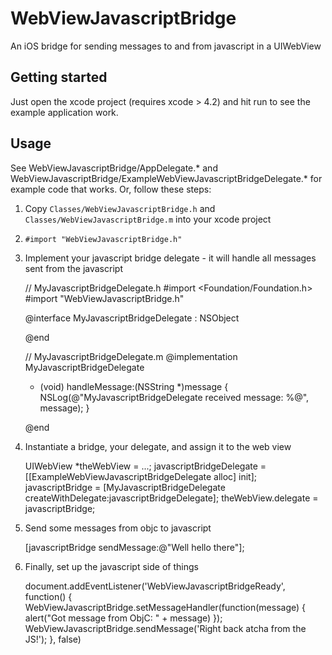 WebViewJavascriptBridge
=======================

An iOS bridge for sending messages to and from javascript in a UIWebView

Getting started
---------------

Just open the xcode project (requires xcode > 4.2) and hit run to see the example application work.

Usage
-----

See WebViewJavascriptBridge/AppDelegate.* and WebViewJavascriptBridge/ExampleWebViewJavascriptBridgeDelegate.* for example code that works. Or, follow these steps:

1) Copy `Classes/WebViewJavascriptBridge.h` and `Classes/WebViewJavascriptBridge.m` into your xcode project

2) `#import "WebViewJavascriptBridge.h"`

3) Implement your javascript bridge delegate - it will handle all messages sent from the javascript
	
	// MyJavascriptBridgeDelegate.h
	#import <Foundation/Foundation.h>
	#import "WebViewJavascriptBridge.h"

	@interface MyJavascriptBridgeDelegate : NSObject <WebViewJavascriptBridgeDelegate>

	@end
	
	// MyJavascriptBridgeDelegate.m
	@implementation MyJavascriptBridgeDelegate
	
	- (void) handleMessage:(NSString *)message {
	    NSLog(@"MyJavascriptBridgeDelegate received message: %@", message);
	}

	@end

4) Instantiate a bridge, your delegate, and assign it to the web view
	
	UIWebView *theWebView = ...;
	javascriptBridgeDelegate = [[ExampleWebViewJavascriptBridgeDelegate alloc] init];
	javascriptBridge = [MyJavascriptBridgeDelegate createWithDelegate:javascriptBridgeDelegate];
	theWebView.delegate = javascriptBridge;

5) Send some messages from objc to javascript

	[javascriptBridge sendMessage:@"Well hello there"];

6) Finally, set up the javascript side of things
	
	document.addEventListener('WebViewJavascriptBridgeReady', function() {
		WebViewJavascriptBridge.setMessageHandler(function(message) {
			alert("Got message from ObjC: " + message)
		});
		WebViewJavascriptBridge.sendMessage('Right back atcha from the JS!');
	}, false)
